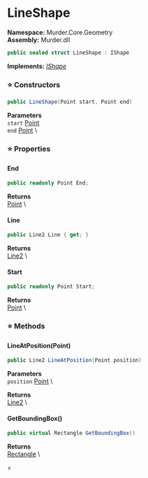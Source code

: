 # LineShape

**Namespace:** Murder.Core.Geometry \
**Assembly:** Murder.dll

```csharp
public sealed struct LineShape : IShape
```

**Implements:** _[IShape](/Murder/Core/Geometry/IShape.html)_

### ⭐ Constructors
```csharp
public LineShape(Point start, Point end)
```

**Parameters** \
`start` [Point](/Murder/Core/Geometry/Point.html) \
`end` [Point](/Murder/Core/Geometry/Point.html) \

### ⭐ Properties
#### End
```csharp
public readonly Point End;
```

**Returns** \
[Point](/Murder/Core/Geometry/Point.html) \
#### Line
```csharp
public Line2 Line { get; }
```

**Returns** \
[Line2](/Murder/Core/Geometry/Line2.html) \
#### Start
```csharp
public readonly Point Start;
```

**Returns** \
[Point](/Murder/Core/Geometry/Point.html) \
### ⭐ Methods
#### LineAtPosition(Point)
```csharp
public Line2 LineAtPosition(Point position)
```

**Parameters** \
`position` [Point](/Murder/Core/Geometry/Point.html) \

**Returns** \
[Line2](/Murder/Core/Geometry/Line2.html) \

#### GetBoundingBox()
```csharp
public virtual Rectangle GetBoundingBox()
```

**Returns** \
[Rectangle](/Murder/Core/Geometry/Rectangle.html) \



⚡